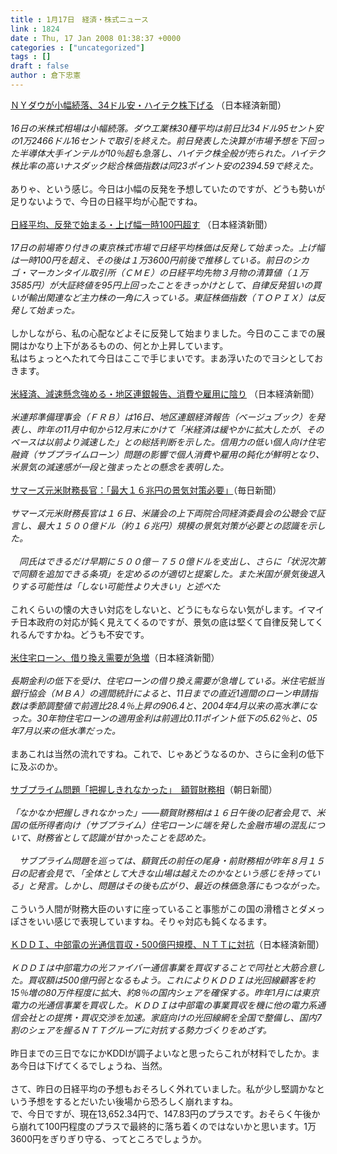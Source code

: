 ```yaml
---
title : 1月17日　経済・株式ニュース
link : 1824
date : Thu, 17 Jan 2008 01:38:37 +0000
categories : ["uncategorized"]
tags : []
draft : false
author : 倉下忠憲
---
```


<A HREF="http://www.nikkei.co.jp/news/main/20080117AT2M1700T17012008.html" TARGET="_blank">ＮＹダウが小幅続落、34ドル安・ハイテク株下げる</A> （日本経済新聞）<BR><BR><I>16日の米株式相場は小幅続落。ダウ工業株30種平均は前日比34ドル95セント安の1万2466ドル16セントで取引を終えた。前日発表した決算が市場予想を下回った半導体大手インテルが10％超も急落し、ハイテク株全般が売られた。ハイテク株比率の高いナスダック総合株価指数は同23ポイント安の2394.59で終えた。 </I><BR><BR>ありゃ、という感じ。今日は小幅の反発を予想していたのですが、どうも勢いが足りないようで、今日の日経平均が心配ですね。<BR><BR><A HREF="http://www.nikkei.co.jp/news/main/20080117NTE2INK0117012008.html" TARGET="_blank">日経平均、反発で始まる・上げ幅一時100円超す</A> （日本経済新聞）<BR><BR><I>17日の前場寄り付きの東京株式市場で日経平均株価は反発して始まった。上げ幅は一時100円を超え、その後は１万3600円前後で推移している。前日のシカゴ・マーカンタイル取引所（ＣＭＥ）の日経平均先物３月物の清算値（１万3585円）が大証終値を95円上回ったことをきっかけとして、自律反発狙いの買いが輸出関連など主力株の一角に入っている。東証株価指数（ＴＯＰＩＸ）は反発して始まった。 </I><BR><BR>しかしながら、私の心配などよそに反発して始まりました。今日のここまでの展開はかなり上下があるものの、何とか上昇しています。<BR>私はちょっとへたれて今日はここで手じまいです。まあ浮いたのでヨシとしておきます。<BR><BR><A HREF="http://www.nikkei.co.jp/news/main/20080117AT2M1700L17012008.html" TARGET="_blank">米経済、減速懸念強める・地区連銀報告、消費や雇用に陰り</A> （日本経済新聞）<BR><BR><I>米連邦準備理事会（ＦＲＢ）は16日、地区連銀経済報告（ベージュブック）を発表し、昨年の11月中旬から12月末にかけて「米経済は緩やかに拡大したが、そのペースは以前より減速した」との総括判断を示した。信用力の低い個人向け住宅融資（サブプライムローン）問題の影響で個人消費や雇用の鈍化が鮮明となり、米景気の減速感が一段と強まったとの懸念を表明した。 </I><BR><BR><A HREF="http://mainichi.jp/life/money/news/20080117k0000e020002000c.html" TARGET="_blank">サマーズ元米財務長官：「最大１６兆円の景気対策必要」</A>（毎日新聞）<BR><BR><I>サマーズ元米財務長官は１６日、米議会の上下両院合同経済委員会の公聴会で証言し、最大１５００億ドル（約１６兆円）規模の景気対策が必要との認識を示した。<BR><BR>　同氏はできるだけ早期に５００億－７５０億ドルを支出し、さらに「状況次第で同額を追加できる条項」を定めるのが適切と提案した。また米国が景気後退入りする可能性は「しない可能性より大きい」と述べた</I><BR><BR>これくらいの懐の大きい対応をしないと、どうにもならない気がします。イマイチ日本政府の対応が鈍く見えてくるのですが、景気の底は堅くて自律反発してくれるんですかね。どうも不安です。<BR><BR><A HREF="http://www.nikkei.co.jp/news/kaigai/20080117AT2N1600K17012008.html" TARGET="_blank">米住宅ローン、借り換え需要が急増</A>（日本経済新聞）<BR><BR><I>長期金利の低下を受け、住宅ローンの借り換え需要が急増している。米住宅抵当銀行協会（ＭＢＡ）の週間統計によると、11日までの直近1週間のローン申請指数は季節調整値で前週比28.4％上昇の906.4と、2004年4月以来の高水準になった。30年物住宅ローンの適用金利は前週比0.11ポイント低下の5.62％と、05年7月以来の低水準だった。</I><BR><BR>まあこれは当然の流れですね。これで、じゃあどうなるのか、さらに金利の低下に及ぶのか。<BR><BR><A HREF="http://www.asahi.com/politics/update/0116/TKY200801160417.html" TARGET="_blank">サブプライム問題「把握しきれなかった」　額賀財務相</A>（朝日新聞）<BR><BR><I>「なかなか把握しきれなかった」――額賀財務相は１６日午後の記者会見で、米国の低所得者向け（サブプライム）住宅ローンに端を発した金融市場の混乱について、財務省として認識が甘かったことを認めた。 <BR><BR>　サブプライム問題を巡っては、額賀氏の前任の尾身・前財務相が昨年８月１５日の記者会見で、「全体として大きな山場は越えたのかなという感じを持っている」と発言。しかし、問題はその後も広がり、最近の株価急落にもつながった。 </I><BR><BR>こういう人間が財務大臣のいすに座っていること事態がこの国の滑稽さとダメっぽさをいい感じで表現していますね。そりゃ対応も鈍くなるます。<BR><BR><A HREF="http://www.nikkei.co.jp/news/sangyo/20080117AT1D1607Y16012008.html" TARGET="_blank">ＫＤＤＩ、中部電の光通信買収・500億円規模、ＮＴＴに対抗</A>（日本経済新聞）<BR><BR><I>ＫＤＤＩは中部電力の光ファイバー通信事業を買収することで同社と大筋合意した。買収額は500億円弱となるもよう。これによりＫＤＤＩは光回線顧客を約15％増の80万件程度に拡大、約8％の国内シェアを確保する。昨年1月には東京電力の光通信事業を買収した。ＫＤＤＩは中部電の事業買収を機に他の電力系通信会社との提携・買収交渉を加速。家庭向けの光回線網を全国で整備し、国内7割のシェアを握るＮＴＴグループに対抗する勢力づくりをめざす。</I><BR><BR>昨日までの三日でなにかKDDIが調子よいなと思ったらこれが材料でしたか。まあ今日は下げてくるでしょうね、当然。<BR><BR>さて、昨日の日経平均の予想もおそろしく外れていました。私が少し堅調かなという予想をするとだいたい後場から恐ろしく崩れますね。<BR>で、今日ですが、現在13,652.34円で、147.83円のプラスです。おそらく午後から崩れて100円程度のプラスで最終的に落ち着くのではないかと思います。1万3600円をぎりぎり守る、ってところでしょうか。<br><br>

